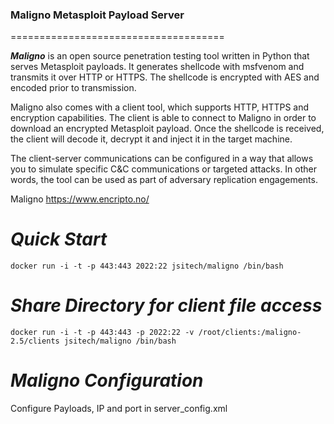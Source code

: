 ### Maligno Metasploit Payload Server
=====================================

***Maligno*** is an open source penetration testing tool written in Python that serves Metasploit payloads. It generates shellcode with msfvenom and transmits it over HTTP or HTTPS. The shellcode is encrypted with AES and encoded prior to transmission.

Maligno also comes with a client tool, which supports HTTP, HTTPS and encryption capabilities. The client is able to connect to Maligno in order to download an encrypted Metasploit payload. Once the shellcode is received, the client will decode it, decrypt it and inject it in the target machine.

The client-server communications can be configured in a way that allows you to simulate specific C&C communications or targeted attacks. In other words, the tool can be used as part of adversary replication engagements.


Maligno https://www.encripto.no/

***Quick Start***
=========================
```
docker run -i -t -p 443:443 2022:22 jsitech/maligno /bin/bash
```

***Share Directory for client file access***
=========================
```
docker run -i -t -p 443:443 -p 2022:22 -v /root/clients:/maligno-2.5/clients jsitech/maligno /bin/bash
```

***Maligno Configuration***
=========================
Configure Payloads, IP and port in server_config.xml
